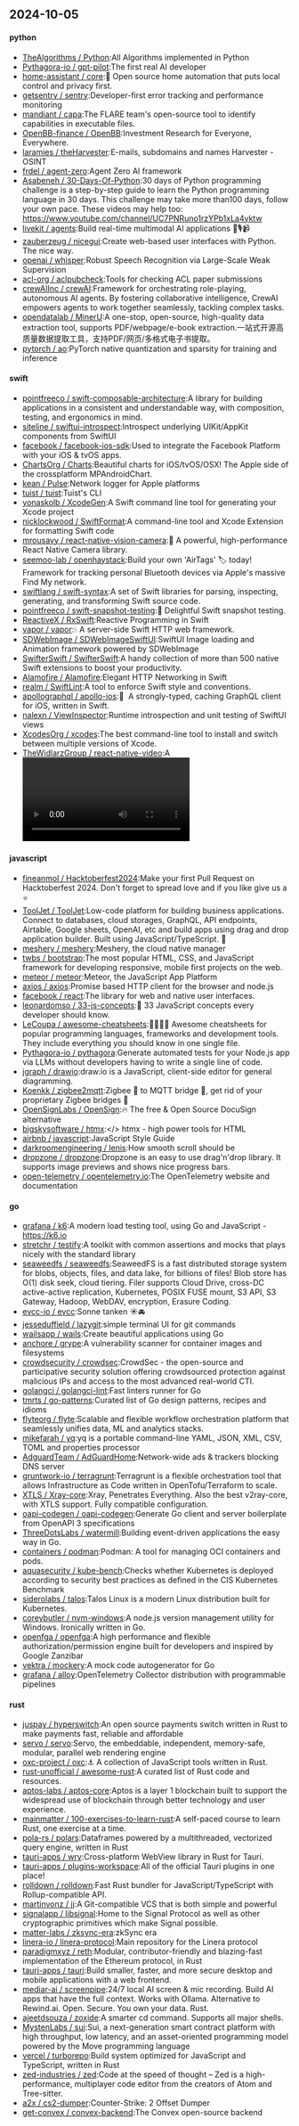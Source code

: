 ## 2024-10-05

#### python
* [TheAlgorithms / Python](https://github.com/TheAlgorithms/Python):All Algorithms implemented in Python
* [Pythagora-io / gpt-pilot](https://github.com/Pythagora-io/gpt-pilot):The first real AI developer
* [home-assistant / core](https://github.com/home-assistant/core):🏡 Open source home automation that puts local control and privacy first.
* [getsentry / sentry](https://github.com/getsentry/sentry):Developer-first error tracking and performance monitoring
* [mandiant / capa](https://github.com/mandiant/capa):The FLARE team's open-source tool to identify capabilities in executable files.
* [OpenBB-finance / OpenBB](https://github.com/OpenBB-finance/OpenBB):Investment Research for Everyone, Everywhere.
* [laramies / theHarvester](https://github.com/laramies/theHarvester):E-mails, subdomains and names Harvester - OSINT
* [frdel / agent-zero](https://github.com/frdel/agent-zero):Agent Zero AI framework
* [Asabeneh / 30-Days-Of-Python](https://github.com/Asabeneh/30-Days-Of-Python):30 days of Python programming challenge is a step-by-step guide to learn the Python programming language in 30 days. This challenge may take more than100 days, follow your own pace. These videos may help too: https://www.youtube.com/channel/UC7PNRuno1rzYPb1xLa4yktw
* [livekit / agents](https://github.com/livekit/agents):Build real-time multimodal AI applications 🤖🎙️📹
* [zauberzeug / nicegui](https://github.com/zauberzeug/nicegui):Create web-based user interfaces with Python. The nice way.
* [openai / whisper](https://github.com/openai/whisper):Robust Speech Recognition via Large-Scale Weak Supervision
* [acl-org / aclpubcheck](https://github.com/acl-org/aclpubcheck):Tools for checking ACL paper submissions
* [crewAIInc / crewAI](https://github.com/crewAIInc/crewAI):Framework for orchestrating role-playing, autonomous AI agents. By fostering collaborative intelligence, CrewAI empowers agents to work together seamlessly, tackling complex tasks.
* [opendatalab / MinerU](https://github.com/opendatalab/MinerU):A one-stop, open-source, high-quality data extraction tool, supports PDF/webpage/e-book extraction.一站式开源高质量数据提取工具，支持PDF/网页/多格式电子书提取。
* [pytorch / ao](https://github.com/pytorch/ao):PyTorch native quantization and sparsity for training and inference

#### swift
* [pointfreeco / swift-composable-architecture](https://github.com/pointfreeco/swift-composable-architecture):A library for building applications in a consistent and understandable way, with composition, testing, and ergonomics in mind.
* [siteline / swiftui-introspect](https://github.com/siteline/swiftui-introspect):Introspect underlying UIKit/AppKit components from SwiftUI
* [facebook / facebook-ios-sdk](https://github.com/facebook/facebook-ios-sdk):Used to integrate the Facebook Platform with your iOS & tvOS apps.
* [ChartsOrg / Charts](https://github.com/ChartsOrg/Charts):Beautiful charts for iOS/tvOS/OSX! The Apple side of the crossplatform MPAndroidChart.
* [kean / Pulse](https://github.com/kean/Pulse):Network logger for Apple platforms
* [tuist / tuist](https://github.com/tuist/tuist):Tuist's CLI
* [yonaskolb / XcodeGen](https://github.com/yonaskolb/XcodeGen):A Swift command line tool for generating your Xcode project
* [nicklockwood / SwiftFormat](https://github.com/nicklockwood/SwiftFormat):A command-line tool and Xcode Extension for formatting Swift code
* [mrousavy / react-native-vision-camera](https://github.com/mrousavy/react-native-vision-camera):📸 A powerful, high-performance React Native Camera library.
* [seemoo-lab / openhaystack](https://github.com/seemoo-lab/openhaystack):Build your own 'AirTags' 🏷 today! Framework for tracking personal Bluetooth devices via Apple's massive Find My network.
* [swiftlang / swift-syntax](https://github.com/swiftlang/swift-syntax):A set of Swift libraries for parsing, inspecting, generating, and transforming Swift source code.
* [pointfreeco / swift-snapshot-testing](https://github.com/pointfreeco/swift-snapshot-testing):📸 Delightful Swift snapshot testing.
* [ReactiveX / RxSwift](https://github.com/ReactiveX/RxSwift):Reactive Programming in Swift
* [vapor / vapor](https://github.com/vapor/vapor):💧 A server-side Swift HTTP web framework.
* [SDWebImage / SDWebImageSwiftUI](https://github.com/SDWebImage/SDWebImageSwiftUI):SwiftUI Image loading and Animation framework powered by SDWebImage
* [SwifterSwift / SwifterSwift](https://github.com/SwifterSwift/SwifterSwift):A handy collection of more than 500 native Swift extensions to boost your productivity.
* [Alamofire / Alamofire](https://github.com/Alamofire/Alamofire):Elegant HTTP Networking in Swift
* [realm / SwiftLint](https://github.com/realm/SwiftLint):A tool to enforce Swift style and conventions.
* [apollographql / apollo-ios](https://github.com/apollographql/apollo-ios):📱  A strongly-typed, caching GraphQL client for iOS, written in Swift.
* [nalexn / ViewInspector](https://github.com/nalexn/ViewInspector):Runtime introspection and unit testing of SwiftUI views
* [XcodesOrg / xcodes](https://github.com/XcodesOrg/xcodes):The best command-line tool to install and switch between multiple versions of Xcode.
* [TheWidlarzGroup / react-native-video](https://github.com/TheWidlarzGroup/react-native-video):A <Video /> component for react-native

#### javascript
* [fineanmol / Hacktoberfest2024](https://github.com/fineanmol/Hacktoberfest2024):Make your first Pull Request on Hacktoberfest 2024. Don't forget to spread love and if you like give us a ⭐️
* [ToolJet / ToolJet](https://github.com/ToolJet/ToolJet):Low-code platform for building business applications. Connect to databases, cloud storages, GraphQL, API endpoints, Airtable, Google sheets, OpenAI, etc and build apps using drag and drop application builder. Built using JavaScript/TypeScript. 🚀
* [meshery / meshery](https://github.com/meshery/meshery):Meshery, the cloud native manager
* [twbs / bootstrap](https://github.com/twbs/bootstrap):The most popular HTML, CSS, and JavaScript framework for developing responsive, mobile first projects on the web.
* [meteor / meteor](https://github.com/meteor/meteor):Meteor, the JavaScript App Platform
* [axios / axios](https://github.com/axios/axios):Promise based HTTP client for the browser and node.js
* [facebook / react](https://github.com/facebook/react):The library for web and native user interfaces.
* [leonardomso / 33-js-concepts](https://github.com/leonardomso/33-js-concepts):📜 33 JavaScript concepts every developer should know.
* [LeCoupa / awesome-cheatsheets](https://github.com/LeCoupa/awesome-cheatsheets):👩‍💻👨‍💻 Awesome cheatsheets for popular programming languages, frameworks and development tools. They include everything you should know in one single file.
* [Pythagora-io / pythagora](https://github.com/Pythagora-io/pythagora):Generate automated tests for your Node.js app via LLMs without developers having to write a single line of code.
* [jgraph / drawio](https://github.com/jgraph/drawio):draw.io is a JavaScript, client-side editor for general diagramming.
* [Koenkk / zigbee2mqtt](https://github.com/Koenkk/zigbee2mqtt):Zigbee 🐝 to MQTT bridge 🌉, get rid of your proprietary Zigbee bridges 🔨
* [OpenSignLabs / OpenSign](https://github.com/OpenSignLabs/OpenSign):🔥 The free & Open Source DocuSign alternative
* [bigskysoftware / htmx](https://github.com/bigskysoftware/htmx):</> htmx - high power tools for HTML
* [airbnb / javascript](https://github.com/airbnb/javascript):JavaScript Style Guide
* [darkroomengineering / lenis](https://github.com/darkroomengineering/lenis):How smooth scroll should be
* [dropzone / dropzone](https://github.com/dropzone/dropzone):Dropzone is an easy to use drag'n'drop library. It supports image previews and shows nice progress bars.
* [open-telemetry / opentelemetry.io](https://github.com/open-telemetry/opentelemetry.io):The OpenTelemetry website and documentation

#### go
* [grafana / k6](https://github.com/grafana/k6):A modern load testing tool, using Go and JavaScript - https://k6.io
* [stretchr / testify](https://github.com/stretchr/testify):A toolkit with common assertions and mocks that plays nicely with the standard library
* [seaweedfs / seaweedfs](https://github.com/seaweedfs/seaweedfs):SeaweedFS is a fast distributed storage system for blobs, objects, files, and data lake, for billions of files! Blob store has O(1) disk seek, cloud tiering. Filer supports Cloud Drive, cross-DC active-active replication, Kubernetes, POSIX FUSE mount, S3 API, S3 Gateway, Hadoop, WebDAV, encryption, Erasure Coding.
* [evcc-io / evcc](https://github.com/evcc-io/evcc):Sonne tanken ☀️🚘
* [jesseduffield / lazygit](https://github.com/jesseduffield/lazygit):simple terminal UI for git commands
* [wailsapp / wails](https://github.com/wailsapp/wails):Create beautiful applications using Go
* [anchore / grype](https://github.com/anchore/grype):A vulnerability scanner for container images and filesystems
* [crowdsecurity / crowdsec](https://github.com/crowdsecurity/crowdsec):CrowdSec - the open-source and participative security solution offering crowdsourced protection against malicious IPs and access to the most advanced real-world CTI.
* [golangci / golangci-lint](https://github.com/golangci/golangci-lint):Fast linters runner for Go
* [tmrts / go-patterns](https://github.com/tmrts/go-patterns):Curated list of Go design patterns, recipes and idioms
* [flyteorg / flyte](https://github.com/flyteorg/flyte):Scalable and flexible workflow orchestration platform that seamlessly unifies data, ML and analytics stacks.
* [mikefarah / yq](https://github.com/mikefarah/yq):yq is a portable command-line YAML, JSON, XML, CSV, TOML and properties processor
* [AdguardTeam / AdGuardHome](https://github.com/AdguardTeam/AdGuardHome):Network-wide ads & trackers blocking DNS server
* [gruntwork-io / terragrunt](https://github.com/gruntwork-io/terragrunt):Terragrunt is a flexible orchestration tool that allows Infrastructure as Code written in OpenTofu/Terraform to scale.
* [XTLS / Xray-core](https://github.com/XTLS/Xray-core):Xray, Penetrates Everything. Also the best v2ray-core, with XTLS support. Fully compatible configuration.
* [oapi-codegen / oapi-codegen](https://github.com/oapi-codegen/oapi-codegen):Generate Go client and server boilerplate from OpenAPI 3 specifications
* [ThreeDotsLabs / watermill](https://github.com/ThreeDotsLabs/watermill):Building event-driven applications the easy way in Go.
* [containers / podman](https://github.com/containers/podman):Podman: A tool for managing OCI containers and pods.
* [aquasecurity / kube-bench](https://github.com/aquasecurity/kube-bench):Checks whether Kubernetes is deployed according to security best practices as defined in the CIS Kubernetes Benchmark
* [siderolabs / talos](https://github.com/siderolabs/talos):Talos Linux is a modern Linux distribution built for Kubernetes.
* [coreybutler / nvm-windows](https://github.com/coreybutler/nvm-windows):A node.js version management utility for Windows. Ironically written in Go.
* [openfga / openfga](https://github.com/openfga/openfga):A high performance and flexible authorization/permission engine built for developers and inspired by Google Zanzibar
* [vektra / mockery](https://github.com/vektra/mockery):A mock code autogenerator for Go
* [grafana / alloy](https://github.com/grafana/alloy):OpenTelemetry Collector distribution with programmable pipelines

#### rust
* [juspay / hyperswitch](https://github.com/juspay/hyperswitch):An open source payments switch written in Rust to make payments fast, reliable and affordable
* [servo / servo](https://github.com/servo/servo):Servo, the embeddable, independent, memory-safe, modular, parallel web rendering engine
* [oxc-project / oxc](https://github.com/oxc-project/oxc):⚓ A collection of JavaScript tools written in Rust.
* [rust-unofficial / awesome-rust](https://github.com/rust-unofficial/awesome-rust):A curated list of Rust code and resources.
* [aptos-labs / aptos-core](https://github.com/aptos-labs/aptos-core):Aptos is a layer 1 blockchain built to support the widespread use of blockchain through better technology and user experience.
* [mainmatter / 100-exercises-to-learn-rust](https://github.com/mainmatter/100-exercises-to-learn-rust):A self-paced course to learn Rust, one exercise at a time.
* [pola-rs / polars](https://github.com/pola-rs/polars):Dataframes powered by a multithreaded, vectorized query engine, written in Rust
* [tauri-apps / wry](https://github.com/tauri-apps/wry):Cross-platform WebView library in Rust for Tauri.
* [tauri-apps / plugins-workspace](https://github.com/tauri-apps/plugins-workspace):All of the official Tauri plugins in one place!
* [rolldown / rolldown](https://github.com/rolldown/rolldown):Fast Rust bundler for JavaScript/TypeScript with Rollup-compatible API.
* [martinvonz / jj](https://github.com/martinvonz/jj):A Git-compatible VCS that is both simple and powerful
* [signalapp / libsignal](https://github.com/signalapp/libsignal):Home to the Signal Protocol as well as other cryptographic primitives which make Signal possible.
* [matter-labs / zksync-era](https://github.com/matter-labs/zksync-era):zkSync era
* [linera-io / linera-protocol](https://github.com/linera-io/linera-protocol):Main repository for the Linera protocol
* [paradigmxyz / reth](https://github.com/paradigmxyz/reth):Modular, contributor-friendly and blazing-fast implementation of the Ethereum protocol, in Rust
* [tauri-apps / tauri](https://github.com/tauri-apps/tauri):Build smaller, faster, and more secure desktop and mobile applications with a web frontend.
* [mediar-ai / screenpipe](https://github.com/mediar-ai/screenpipe):24/7 local AI screen & mic recording. Build AI apps that have the full context. Works with Ollama. Alternative to Rewind.ai. Open. Secure. You own your data. Rust.
* [ajeetdsouza / zoxide](https://github.com/ajeetdsouza/zoxide):A smarter cd command. Supports all major shells.
* [MystenLabs / sui](https://github.com/MystenLabs/sui):Sui, a next-generation smart contract platform with high throughput, low latency, and an asset-oriented programming model powered by the Move programming language
* [vercel / turborepo](https://github.com/vercel/turborepo):Build system optimized for JavaScript and TypeScript, written in Rust
* [zed-industries / zed](https://github.com/zed-industries/zed):Code at the speed of thought – Zed is a high-performance, multiplayer code editor from the creators of Atom and Tree-sitter.
* [a2x / cs2-dumper](https://github.com/a2x/cs2-dumper):Counter-Strike: 2 Offset Dumper
* [get-convex / convex-backend](https://github.com/get-convex/convex-backend):The Convex open-source backend
